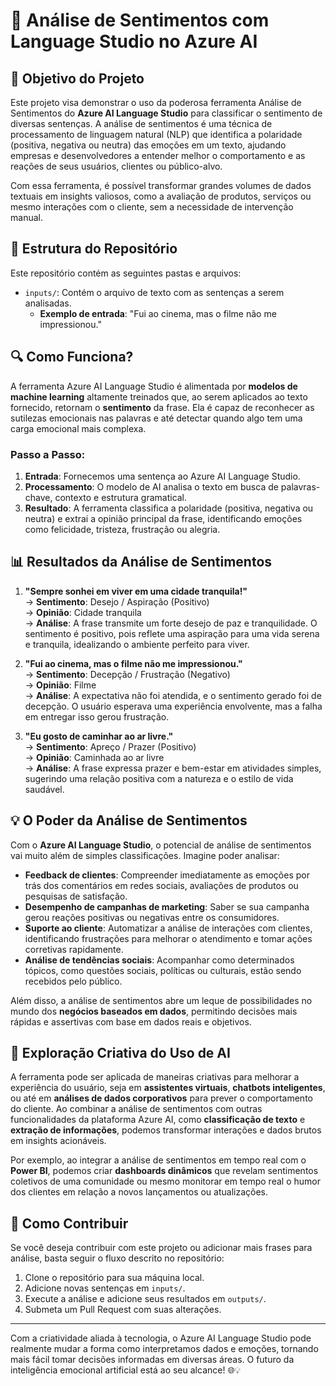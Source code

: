 # 🌟 Análise de Sentimentos com Language Studio no Azure AI

## 🎯 Objetivo do Projeto
Este projeto visa demonstrar o uso da poderosa ferramenta Análise de Sentimentos do **Azure AI Language Studio** para classificar o sentimento de diversas sentenças. A análise de sentimentos é uma técnica de processamento de linguagem natural (NLP) que identifica a polaridade (positiva, negativa ou neutra) das emoções em um texto, ajudando empresas e desenvolvedores a entender melhor o comportamento e as reações de seus usuários, clientes ou público-alvo.

Com essa ferramenta, é possível transformar grandes volumes de dados textuais em insights valiosos, como a avaliação de produtos, serviços ou mesmo interações com o cliente, sem a necessidade de intervenção manual.

## 📂 Estrutura do Repositório
Este repositório contém as seguintes pastas e arquivos:

* `inputs/`: Contém o arquivo de texto com as sentenças a serem analisadas.  
  * **Exemplo de entrada**: "Fui ao cinema, mas o filme não me impressionou."

## 🔍 Como Funciona?
A ferramenta Azure AI Language Studio é alimentada por **modelos de machine learning** altamente treinados que, ao serem aplicados ao texto fornecido, retornam o **sentimento** da frase. Ela é capaz de reconhecer as sutilezas emocionais nas palavras e até detectar quando algo tem uma carga emocional mais complexa. 

### Passo a Passo:
1. **Entrada**: Fornecemos uma sentença ao Azure AI Language Studio.
2. **Processamento**: O modelo de AI analisa o texto em busca de palavras-chave, contexto e estrutura gramatical.
3. **Resultado**: A ferramenta classifica a polaridade (positiva, negativa ou neutra) e extrai a opinião principal da frase, identificando emoções como felicidade, tristeza, frustração ou alegria.

## 📊 Resultados da Análise de Sentimentos

1. **"Sempre sonhei em viver em uma cidade tranquila!"**  
   → **Sentimento**: Desejo / Aspiração (Positivo)  
   → **Opinião**: Cidade tranquila  
   → **Análise**: A frase transmite um forte desejo de paz e tranquilidade. O sentimento é positivo, pois reflete uma aspiração para uma vida serena e tranquila, idealizando o ambiente perfeito para viver. 

2. **"Fui ao cinema, mas o filme não me impressionou."**  
   → **Sentimento**: Decepção / Frustração (Negativo)  
   → **Opinião**: Filme  
   → **Análise**: A expectativa não foi atendida, e o sentimento gerado foi de decepção. O usuário esperava uma experiência envolvente, mas a falha em entregar isso gerou frustração.

3. **"Eu gosto de caminhar ao ar livre."**  
   → **Sentimento**: Apreço / Prazer (Positivo)  
   → **Opinião**: Caminhada ao ar livre  
   → **Análise**: A frase expressa prazer e bem-estar em atividades simples, sugerindo uma relação positiva com a natureza e o estilo de vida saudável.

## 💡 O Poder da Análise de Sentimentos
Com o **Azure AI Language Studio**, o potencial de análise de sentimentos vai muito além de simples classificações. Imagine poder analisar:

- **Feedback de clientes**: Compreender imediatamente as emoções por trás dos comentários em redes sociais, avaliações de produtos ou pesquisas de satisfação.
- **Desempenho de campanhas de marketing**: Saber se sua campanha gerou reações positivas ou negativas entre os consumidores.
- **Suporte ao cliente**: Automatizar a análise de interações com clientes, identificando frustrações para melhorar o atendimento e tomar ações corretivas rapidamente.
- **Análise de tendências sociais**: Acompanhar como determinados tópicos, como questões sociais, políticas ou culturais, estão sendo recebidos pelo público.

Além disso, a análise de sentimentos abre um leque de possibilidades no mundo dos **negócios baseados em dados**, permitindo decisões mais rápidas e assertivas com base em dados reais e objetivos.

## 🧠 Exploração Criativa do Uso de AI
A ferramenta pode ser aplicada de maneiras criativas para melhorar a experiência do usuário, seja em **assistentes virtuais**, **chatbots inteligentes**, ou até em **análises de dados corporativos** para prever o comportamento do cliente. Ao combinar a análise de sentimentos com outras funcionalidades da plataforma Azure AI, como **classificação de texto** e **extração de informações**, podemos transformar interações e dados brutos em insights acionáveis.

Por exemplo, ao integrar a análise de sentimentos em tempo real com o **Power BI**, podemos criar **dashboards dinâmicos** que revelam sentimentos coletivos de uma comunidade ou mesmo monitorar em tempo real o humor dos clientes em relação a novos lançamentos ou atualizações.

## 🚀 Como Contribuir
Se você deseja contribuir com este projeto ou adicionar mais frases para análise, basta seguir o fluxo descrito no repositório:

1. Clone o repositório para sua máquina local.
2. Adicione novas sentenças em `inputs/`.
3. Execute a análise e adicione seus resultados em `outputs/`.
4. Submeta um Pull Request com suas alterações.

---

Com a criatividade aliada à tecnologia, o Azure AI Language Studio pode realmente mudar a forma como interpretamos dados e emoções, tornando mais fácil tomar decisões informadas em diversas áreas. O futuro da inteligência emocional artificial está ao seu alcance! 🌐💡
